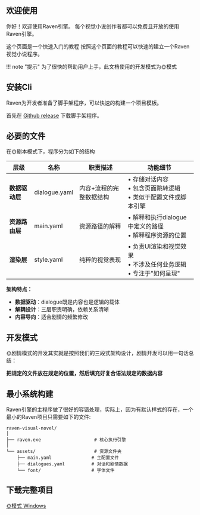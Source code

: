 ## 欢迎使用

你好！欢迎使用Raven引擎。 每个视觉小说创作者都可以免费且开放的使用Raven引擎。

这个页面是一个快速入门的教程 按照这个页面的教程可以快速的建立一个Raven视觉小说程序。

!!! note "提示"
    为了很快的帮助用户上手，此文档使用的开发模式为🌞模式

## 安装Cli
Raven为开发者准备了脚手架程序，可以快速的构建一个项目模板。

首先在 [Github release](https://github.com/E72UJ/Raven/releases) 下载脚手架程序。

## 必要的文件
在🌞剧本模式下，程序分为如下的结构

| 层级 | 名称 | 职责描述 | 功能细节 |
|------|------|----------|----------|
| **数据驱动层** | dialogue.yaml | 内容+流程的完整数据结构 | • 存储对话内容<br>• 包含页面跳转逻辑<br>• 类似于配置文件或脚本引擎 |
| **资源路由层** | main.yaml | 资源路径的解释 | • 解释和执行dialogue中定义的路径<br>• 解释程序资源的位置|
| **渲染层** | style.yaml | 纯粹的视觉表现 | • 负责UI渲染和视觉效果<br>• 不涉及任何业务逻辑<br>• 专注于"如何呈现" |

**架构特点：**

- **数据驱动**：dialogue既是内容也是逻辑的载体
- **解耦设计**：三层职责明确，依赖关系清晰  
- **内容导向**：适合剧情的频繁修改

## 开发模式
🌞剧情模式的开发其实就是按照我们的三段式架构设计，剧情开发可以用一句话总结：

**把规定的文件放在规定的位置，然后填充好复合语法规定的数据内容**

## 最小系统构建

Raven引擎的主程序做了很好的容错处理，实际上，因为有默认样式的存在，一个最小的Raven项目只需要如下的文件:
```
raven-visual-novel/
│
├── raven.exe                    # 核心执行引擎
│
└── assets/                      # 资源文件夹
    ├── main.yaml               # 主配置文件
    ├── dialogues.yaml          # 对话和剧情数据
    └── font/                   # 字体文件
```

## 下载完整项目


[🌞模式 Windows ](https://vip.123pan.cn/1818691018/19586590)
